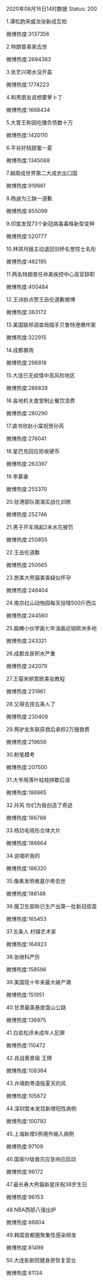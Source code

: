 2020年08月16日14时数据
Status: 200

1.谭松韵宋威龙张新成互拍

微博热度:3137356

2.特朗普弟弟去世

微博热度:2694363

3.张艺兴喝水没开盖

微博热度:1774223

4.和男朋友说想要萝卜丁

微博热度:1668434

5.大胃王称因吃播负债数十万

微博热度:1420110

6.平谷好桃甜蜜一夏

微博热度:1345088

7.越南成世界第二大成衣出口国

微博热度:919961

8.杨迪为三缺一道歉

微博热度:855099

9.印度发现73个新冠病毒毒株新型变种

微博热度:520777

10.林郑月娥主动退回剑桥名誉院士名衔

微博热度:482195

11.两名特朗普任命美疾控中心高官辞职

微博热度:400484

12.王诗龄点赞王岳伦道歉微博

微博热度:363172

13.美国联邦调查局插手贝鲁特港爆炸案

微博热度:322915

14.成都暴雨

微博热度:296818

15.大连已无疫情中高风险地区

微博热度:286839

16.各地机关食堂制止餐饮浪费

微博热度:280290

17.虞书欣赵小棠祝贺孙芮

微博热度:276041

18.星巴克回应拒收硬币

微博热度:263397

19.李慕豪

微博热度:255370

20.驻港部队南海实战化训练

微博热度:252746

21.男子开车溅起2米水花被罚

微博热度:250855

22.王岳伦道歉

微博热度:250565

23.旅美大熊猫美香疑似怀孕

微博热度:246404

24.南京红山动物园每天投喂500斤西瓜

微博热度:244560

25.脑瘫小伙学画七年油画远销欧洲多地

微博热度:243321

26.成都龙泉积水严重

微博热度:242079

27.王菊宋妍霏欧美妆教程

微博热度:231961

28.又得去捞五条人了

微博热度:230409

29.两驴友失联获救后承担2万搜救费

微博热度:219656

30.粉笔模考

微博热度:207500

31.大爷用落叶枯枝拼歇后语

微博热度:186965

32.孙芮 你们为我创造了奇迹

微博热度:186788

33.杨玏毛晓彤合体大片

微博热度:186664

34.说唱听我的

微博热度:186320

35.像素发明者基尔希去世

微博热度:186148

36.俄卫生部称已生产出第一批新冠疫苗

微博热度:165453

37.五条人 村镇艺术家

微博热度:164923

38.张继科严厉

微博热度:158596

39.美国现十年来最大破产潮

微博热度:151951

40.甘肃最美悬崖盘山公路

微博热度:136975

41.白岩松评未成年人犯罪

微博热度:110472

42.肖战黄景瑜 王牌

微博热度:108364

43.许靖韵粤语版夏天的风

微博热度:105672

44.深圳暂未发现新增阳性病例

微博热度:100792

45.上海新增5例境外输入病例

微博热度:97109

46.国家Ⅳ级救灾应急响应启动

微博热度:96172

47.最长寿大熊猫新星庆祝38岁生日

微博热度:96153

48.NBA西部八强出炉

微博热度:86604

49.韩国首都圈聚集性感染频发

微博热度:81499

50.大连影剧院健身房恢复营业

微博热度:81134


